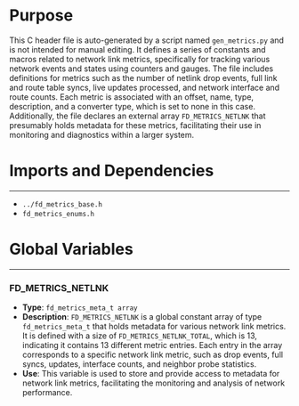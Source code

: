 # Purpose
This C header file is auto-generated by a script named `gen_metrics.py` and is not intended for manual editing. It defines a series of constants and macros related to network link metrics, specifically for tracking various network events and states using counters and gauges. The file includes definitions for metrics such as the number of netlink drop events, full link and route table syncs, live updates processed, and network interface and route counts. Each metric is associated with an offset, name, type, description, and a converter type, which is set to none in this case. Additionally, the file declares an external array `FD_METRICS_NETLNK` that presumably holds metadata for these metrics, facilitating their use in monitoring and diagnostics within a larger system.
# Imports and Dependencies

---
- `../fd_metrics_base.h`
- `fd_metrics_enums.h`


# Global Variables

---
### FD\_METRICS\_NETLNK
- **Type**: `fd_metrics_meta_t array`
- **Description**: `FD_METRICS_NETLNK` is a global constant array of type `fd_metrics_meta_t` that holds metadata for various network link metrics. It is defined with a size of `FD_METRICS_NETLNK_TOTAL`, which is 13, indicating it contains 13 different metric entries. Each entry in the array corresponds to a specific network link metric, such as drop events, full syncs, updates, interface counts, and neighbor probe statistics.
- **Use**: This variable is used to store and provide access to metadata for network link metrics, facilitating the monitoring and analysis of network performance.


